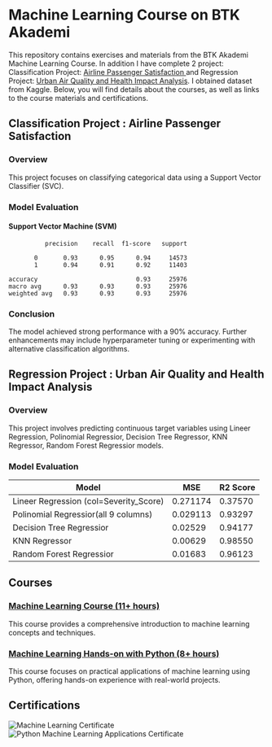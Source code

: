 # Machine Learning Course on BTK Akademi

This repository contains exercises and materials from the BTK Akademi Machine Learning Course. In addition I have complete 2 project: Classification Project: [Airline Passenger Satisfaction
](https://www.kaggle.com/datasets/teejmahal20/airline-passenger-satisfaction) and Regression Project: [Urban Air Quality and Health Impact Analysis](https://www.kaggle.com/datasets/abdullah0a/urban-air-quality-and-health-impact-dataset). I obtained dataset from Kaggle. Below, you will find details about the courses, as well as links to the course materials and certifications.

## Classification Project : Airline Passenger Satisfaction

### Overview

This project focuses on classifying categorical data using a Support Vector Classifier (SVC).
### Model Evaluation
#### Support Vector Machine (SVM)
			  precision    recall  f1-score   support

           0       0.93      0.95      0.94     14573
           1       0.94      0.91      0.92     11403

	accuracy                           0.93     25976
	macro avg      0.93      0.93      0.93     25976
	weighted avg   0.93      0.93      0.93     25976

### Conclusion

The model achieved strong performance with a 90% accuracy. Further enhancements may include hyperparameter tuning or experimenting with alternative classification algorithms.

## Regression Project : Urban Air Quality and Health Impact Analysis

### Overview

This project involves predicting continuous target variables using Lineer Regression, Polinomial Regressior, Decision Tree Regressor, KNN Regressor, Random Forest Regressior models.

### Model Evaluation

| Model                                  | MSE      | R2 Score |
| -------------------------------------- | -------- | -------- |
| Lineer Regression (col=Severity_Score) | 0.271174 | 0.37570  |
| Polinomial Regressior(all 9 columns)   | 0.029113 | 0.93297  |
| Decision Tree Regressior               | 0.02529  | 0.94177  |
| KNN Regressor                          | 0.00629  | 0.98550  |
| Random Forest Regressior               | 0.01683  | 0.96123  |

## Courses

### [Machine Learning Course (11+ hours)](https://www.btkakademi.gov.tr/portal/course/makine-ogrenmesi-30123)
This course provides a comprehensive introduction to machine learning concepts and techniques.

### [Machine Learning Hands-on with Python (8+ hours)](https://www.btkakademi.gov.tr/portal/course/python-ile-makine-ogrenmesi-uygulamalari-30284)
This course focuses on practical applications of machine learning using Python, offering hands-on experience with real-world projects.

## Certifications

![Machine Learning Certificate](https://github.com/user-attachments/assets/06e0c97f-0ddc-4ebf-aaa2-f9ba531f3dd2)
![Python Machine Learning Applications Certificate](https://github.com/user-attachments/assets/d6619797-c522-423a-a2ee-0b65603ef132)
